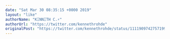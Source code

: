 ```yaml
---
date: "Sat Mar 30 08:35:15 +0000 2019"
layout: "like"
authorName: "KΞNNΞTH C.⚡"
authorUrl: "https://twitter.com/kennethrohde"
originalPost: "https://twitter.com/kennethrohde/status/1111909742757199873"
---
```


